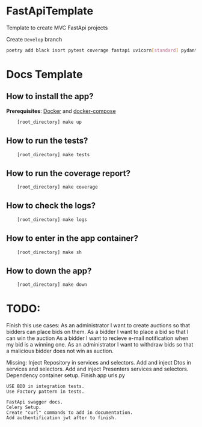 # FastApiTemplate
Template to create MVC FastApi projects

Create `Develop` branch

```sh
poetry add black isort pytest coverage fastapi uvicorn[standard] pydantic 
```

# Docs Template

## How to install the app?
**Prerequisites**: 
[Docker](https://docs.docker.com/get-docker/) and [docker-compose](https://docs.docker.com/compose/install/)
```sh
    [root_directory] make up
```
## How to run the tests?
```sh
    [root_directory] make tests
```

## How to run the coverage report?
```sh
    [root_directory] make coverage
```
## How to check the logs?
```sh
    [root_directory] make logs
```

## How to enter in the app container?
```sh
    [root_directory] make sh
```

## How to down the app?
```sh
    [root_directory] make down 
```

# TODO:

Finish this use cases:
    As an administrator I want to create auctions so that bidders can place bids on them.
    As a bidder I want to place a bid so that I can win the auction
    As a bidder I want to recieve e-mail notification when my bid is a winning one.
    As an administrator I want to withdraw bids so that a malicious bidder does not win as auction.

Missing:
    Inject Repository in services and selectors.
    Add and inject Dtos in services and selectors.
    Add and inject Presenters services and selectors.
    Dependency container setup.
    Finish app urls.py

    USE BDD in integration tests.
    Use Factory pattern in tests.

    FastApi swagger docs.
    Celery Setup.
    Create "curl" commands to add in documentation.
    Add authentification jwt after to finish.
